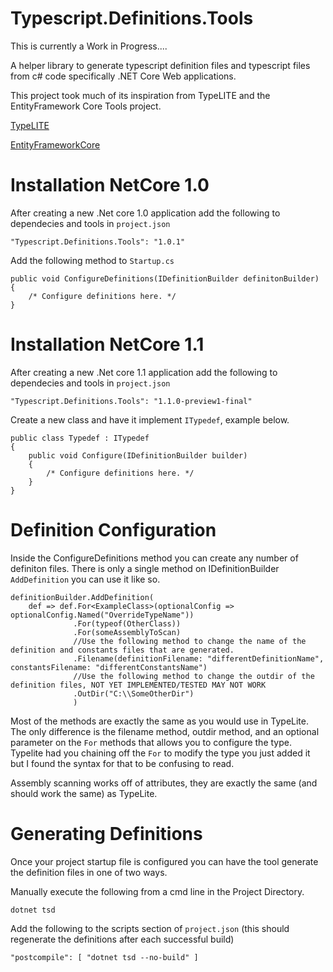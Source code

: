 # Typescript.Definitions.Tools

This is currently a Work in Progress....

A helper library to generate typescript definition files and typescript files from c# code specifically .NET Core Web applications.

This project took much of its inspiration from TypeLITE and the EntityFramework Core Tools project.

[TypeLITE](http://type.litesolutions.net/)

[EntityFrameworkCore](https://github.com/aspnet/EntityFramework)

# Installation NetCore 1.0

After creating a new .Net core 1.0 application add the following to dependecies and tools in `project.json`
    
    "Typescript.Definitions.Tools": "1.0.1"

Add the following method to `Startup.cs`

    public void ConfigureDefinitions(IDefinitionBuilder definitonBuilder)
    {
    	/* Configure definitions here. */
    }
    
# Installation NetCore 1.1

After creating a new .Net core 1.1 application add the following to dependecies and tools in `project.json`
    
    "Typescript.Definitions.Tools": "1.1.0-preview1-final"

Create a new class and have it implement `ITypedef`, example below.

    public class Typedef : ITypedef
    {
        public void Configure(IDefinitionBuilder builder)
        {
        	/* Configure definitions here. */
        }
    }

# Definition Configuration

Inside the ConfigureDefinitions method you can create any number of definiton files. There is only a single method on IDefinitionBuilder `AddDefinition` you can use it like so.

    definitionBuilder.AddDefinition(
        def => def.For<ExampleClass>(optionalConfig => optionalConfig.Named("OverrideTypeName"))
                  .For(typeof(OtherClass))
                  .For(someAssemblyToScan)
                  //Use the following method to change the name of the definition and constants files that are generated.
                  .Filename(definitionFilename: "differentDefinitionName", constantsFilename: "differentConstantsName") 
                  //Use the following method to change the outdir of the definition files, NOT YET IMPLEMENTED/TESTED MAY NOT WORK
                  .OutDir("C:\\SomeOtherDir")
                  )

Most of the methods are exactly the same as you would use in TypeLite. The only difference is the filename method, outdir method, and an optional parameter on the `For` methods that allows you to configure the type. Typelite had you chaining off the `For` to modify the type you just added it but I found the syntax for that to be confusing to read.

Assembly scanning works off of attributes, they are exactly the same (and should work the same) as TypeLite.

# Generating Definitions

Once your project startup file is configured you can have the tool generate the definition files in one of two ways.

Manually execute the following from a cmd line in the Project Directory.
    
    dotnet tsd

Add the following to the scripts section of `project.json` (this should regenerate the definitions after each successful build)

    "postcompile": [ "dotnet tsd --no-build" ]
